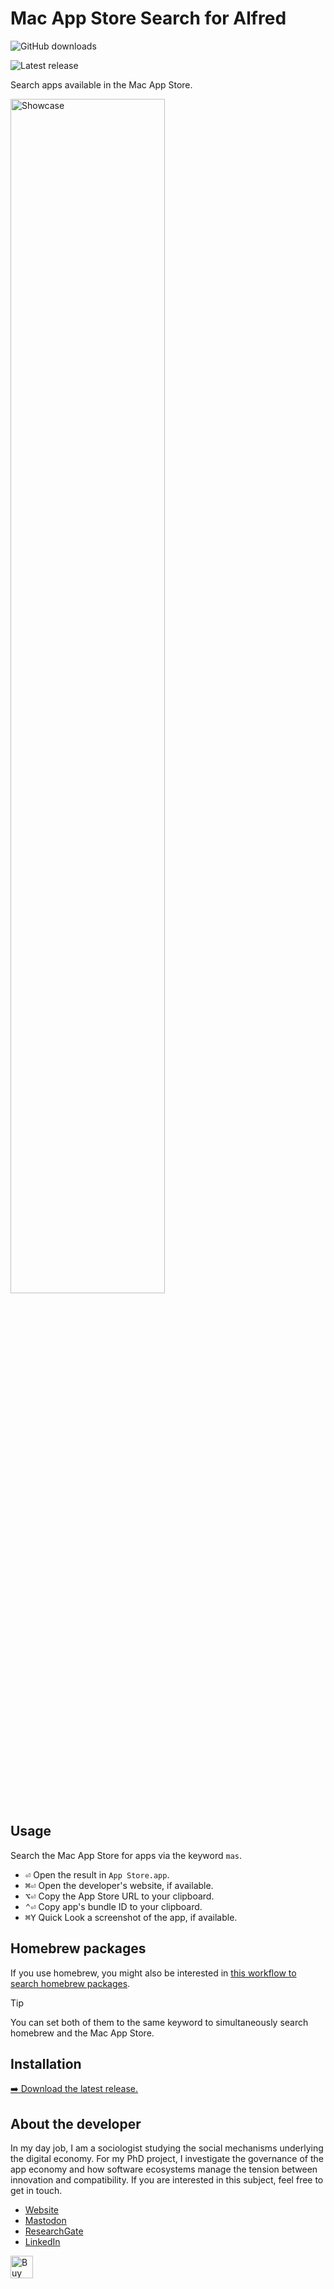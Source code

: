 # Mac App Store Search for Alfred
![GitHub downloads](https://img.shields.io/github/downloads/chrisgrieser/alfred-mac-app-store-search/total?label=GitHub%20downloads&style=plastic&logo=github)
<!-- ![Alfred Gallery downloads](https://img.shields.io/badge/dynamic/yaml?url=https%3A%2F%2Fraw.githubusercontent.com%2Fchrisgrieser%2F.config%2Frefs%2Fheads%2Fmain%2FAlfred.alfredpreferences%2Falfred-workflow-download-count.yaml&style=plastic&logo=alfred&label=Gallery%20downloads&color=%235C1F87&query=alfred-mac-app-store-search)-->
![Latest release](https://img.shields.io/github/v/release/chrisgrieser/alfred-mac-app-store-search?label=Latest%20release&style=plastic)

Search apps available in the Mac App Store.

<img alt="Showcase" width=70% src="https://github.com/user-attachments/assets/9c2ebf78-4983-4a90-a212-acaf0e3e7999">

## Usage
Search the Mac App Store for apps via the keyword `mas`.
- <kbd>⏎</kbd> Open the result in `App Store.app`.
- <kbd>⌘⏎</kbd> Open the developer's website, if available.
- <kbd>⌥⏎</kbd> Copy the App Store URL to your clipboard.
- <kbd>⌃⏎</kbd> Copy app's bundle ID to your clipboard.
- <kbd>⌘Y</kbd> Quick Look a screenshot of the app, if available.

## Homebrew packages
If you use homebrew, you might also be interested in [this workflow to search
homebrew packages](https://alfred.app/workflows/chrisgrieser/homebrew-search/).

> [!TIP]
> You can set both of them to the same keyword to simultaneously search homebrew
> and the Mac App Store.

## Installation
[➡️ Download the latest release.](https://github.com/chrisgrieser/alfred-mac-app-store-search/releases/latest)

## About the developer
In my day job, I am a sociologist studying the social mechanisms underlying the
digital economy. For my PhD project, I investigate the governance of the app
economy and how software ecosystems manage the tension between innovation and
compatibility. If you are interested in this subject, feel free to get in touch.

- [Website](https://chris-grieser.de/)
- [Mastodon](https://pkm.social/@pseudometa)
- [ResearchGate](https://www.researchgate.net/profile/Christopher-Grieser)
- [LinkedIn](https://www.linkedin.com/in/christopher-grieser-ba693b17a/)

<a href='https://ko-fi.com/Y8Y86SQ91' target='_blank'> <img height='36'
style='border:0px;height:36px;' src='https://cdn.ko-fi.com/cdn/kofi1.png?v=3'
border='0' alt='Buy Me a Coffee at ko-fi.com' /></a>
